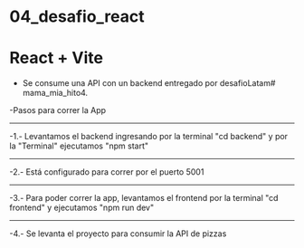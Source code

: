 ﻿# 04_desafio_react
# React + Vite


- Se consume una API con un backend entregado por desafioLatam# mama_mia_hito4.

-Pasos para correr la App
<hr>
-1.- Levantamos el backend ingresando por la terminal "cd backend" y por la "Terminal" ejecutamos "npm start"
<hr>
-2.- Está configurado para correr por el puerto 5001
<hr>
-3.- Para poder correr la app, levantamos el frontend por la terminal "cd frontend" y ejecutamos "npm run dev"
<hr>
-4.- Se levanta el proyecto para consumir la API de pizzas
